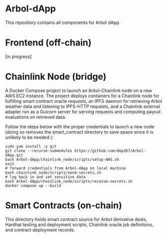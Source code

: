 # Arbol-dApp

This repository contains all components for Arbol dApp.

# Frontend (off-chain)

[in progress]

# Chainlink Node (bridge)

A Docker Compose project to launch an Arbol-Chainlink node on a new AWS EC2 instance. The project deploys containers for
a Chainlink node for fulfilling smart contract oracle requests, an IPFS daemon for retrieving Arbol weather data and listening to IPFS-HTTP requests, and a Chainlink external adapter run as a Guicorn server for serving requests and computing payout evaluations on retrieved data.

Follow the steps below with the proper credentials to launch a new node (doing so removes the smart_contract directory
to save space since it is unlikely to be needed ):

```
sudo yum install -y git
git clone --recurse-submodules https://github.com/dmp267/Arbol-dApp.git
bash Arbol-dApp/chainlink_node/scripts/setup-AWS.sh
exit
# forward credentials from Arbol-dApp on local machine
bash chainlink_node/scripts/send-secrets.sh
# log back in and set sensitive data
bash Arbol-dApp/chainlink_node/scripts/receive-secrets.sh
docker compose up --build
```

# Smart Contracts (on-chain)

This directory holds smart contract source for Arbol derivative deals, Hardhat testing and deployment scripts, Chainlink oracle job definitions, and contract deployment records.